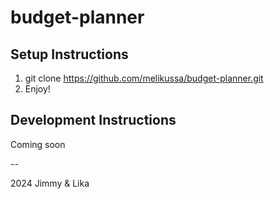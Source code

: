 # budget-planner

## Setup Instructions
1) git clone https://github.com/melikussa/budget-planner.git
2) Enjoy!

## Development Instructions
Coming soon

--

2024 Jimmy & Lika
